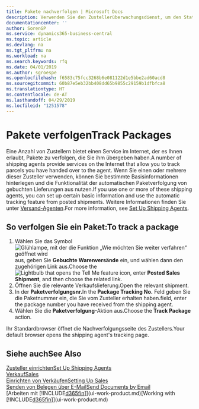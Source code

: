 ```yaml
---
title: Pakete nachverfolgen | Microsoft Docs
description: Verwenden Sie den Zustellerüberwachungsdienst, um den Status einer Lieferung anzuzeigen.
documentationcenter: ''
author: SorenGP
ms.service: dynamics365-business-central
ms.topic: article
ms.devlang: na
ms.tgt_pltfrm: na
ms.workload: na
ms.search.keywords: rfq
ms.date: 04/01/2019
ms.author: sgroespe
ms.openlocfilehash: f6583c75fcc3268b6e081122d1e5bbe2ad60acd8
ms.sourcegitcommit: 60b87e5eb32bb408dd65b9855c29159b1dfbfca8
ms.translationtype: HT
ms.contentlocale: de-AT
ms.lasthandoff: 04/29/2019
ms.locfileid: "1251578"
---
```

# <a name="track-packages"></a><span data-ttu-id="2d476-103">Pakete verfolgen</span><span class="sxs-lookup"><span data-stu-id="2d476-103">Track Packages</span></span>
<span data-ttu-id="2d476-104">Eine Anzahl von Zustellern bietet einen Service im Internet, der es Ihnen erlaubt, Pakete zu verfolgen, die Sie ihm übergeben haben.</span><span class="sxs-lookup"><span data-stu-id="2d476-104">A number of shipping agents provide services on the Internet that allow you to track parcels you have handed over to the agent.</span></span> <span data-ttu-id="2d476-105">Wenn Sie einen oder mehrere dieser Zusteller verwenden, können Sie bestimmte Basisinformationen hinterlegen und die Funktionalität der automatischen Paketverfolgung von gebuchten Lieferungen aus nutzen.</span><span class="sxs-lookup"><span data-stu-id="2d476-105">If you use one or more of these shipping agents, you can set up certain basic information and use the automatic tracking feature from posted shipments.</span></span> <span data-ttu-id="2d476-106">Weitere Informationen finden Sie unter [Versand-Agenten](sales-how-to-set-up-shipping-agents.md).</span><span class="sxs-lookup"><span data-stu-id="2d476-106">For more information, see [Set Up Shipping Agents](sales-how-to-set-up-shipping-agents.md).</span></span>  

## <a name="to-track-a-package"></a><span data-ttu-id="2d476-107">So verfolgen Sie ein Paket:</span><span class="sxs-lookup"><span data-stu-id="2d476-107">To track a package</span></span>
1. <span data-ttu-id="2d476-108">Wählen Sie das Symbol ![Glühlampe, mit der die Funktion „Wie möchten Sie weiter verfahren“ geöffnet wird](media/ui-search/search_small.png "Wie möchten Sie weiter verfahren?") aus, geben Sie **Gebuchte Warenversände** ein, und wählen dann den zugehörigen Link aus.</span><span class="sxs-lookup"><span data-stu-id="2d476-108">Choose the ![Lightbulb that opens the Tell Me feature](media/ui-search/search_small.png "Tell me what you want to do") icon, enter **Posted Sales Shipment**, and then choose the related link.</span></span>
2. <span data-ttu-id="2d476-109">Öffnen Sie die relevante Verkaufslieferung.</span><span class="sxs-lookup"><span data-stu-id="2d476-109">Open the relevant shipment.</span></span>
3. <span data-ttu-id="2d476-110">In der **Paketverfolgungsnr.**</span><span class="sxs-lookup"><span data-stu-id="2d476-110">In the **Package Tracking No.**</span></span> <span data-ttu-id="2d476-111">Feld geben Sie die Paketnummer ein, die Sie vom Zusteller erhalten haben.</span><span class="sxs-lookup"><span data-stu-id="2d476-111">field, enter the package number you have received from the shipping agent.</span></span>
4. <span data-ttu-id="2d476-112">Wählen Sie die **Paketverfolgung**-Aktion aus.</span><span class="sxs-lookup"><span data-stu-id="2d476-112">Choose the **Track Package** action.</span></span>

<span data-ttu-id="2d476-113">Ihr Standardbrowser öffnet die Nachverfolgungsseite des Zustellers.</span><span class="sxs-lookup"><span data-stu-id="2d476-113">Your default browser opens the shipping agent's tracking page.</span></span>

## <a name="see-also"></a><span data-ttu-id="2d476-114">Siehe auch</span><span class="sxs-lookup"><span data-stu-id="2d476-114">See Also</span></span>
[<span data-ttu-id="2d476-115">Zusteller einrichten</span><span class="sxs-lookup"><span data-stu-id="2d476-115">Set Up Shipping Agents</span></span>](sales-how-to-set-up-shipping-agents.md)  
[<span data-ttu-id="2d476-116">Verkauf</span><span class="sxs-lookup"><span data-stu-id="2d476-116">Sales</span></span>](sales-manage-sales.md)  
[<span data-ttu-id="2d476-117">Einrichten von Verkäufen</span><span class="sxs-lookup"><span data-stu-id="2d476-117">Setting Up Sales</span></span>](sales-setup-sales.md)  
[<span data-ttu-id="2d476-118">Senden von Belegen über E-Mail</span><span class="sxs-lookup"><span data-stu-id="2d476-118">Send Documents by Email</span></span>](ui-how-send-documents-email.md)  
<span data-ttu-id="2d476-119">[Arbeiten mit [!INCLUDE[d365fin](includes/d365fin_md.md)]](ui-work-product.md)</span><span class="sxs-lookup"><span data-stu-id="2d476-119">[Working with [!INCLUDE[d365fin](includes/d365fin_md.md)]](ui-work-product.md)</span></span>
